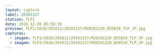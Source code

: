 ```yaml
---
layout: capture
label: 20181227
station: TLP1
date: 2018-12-28 05:58:19
preview: TLP1/2018/201812/20181227/M20181228_055819_TLP_1P.jpg
capturas:
  - imagem: TLP1/2018/201812/20181227/M20181228_055819_TLP_1P.jpg
  - imagem: TLP1/2018/201812/20181227/M20181228_060510_TLP_1P.jpg
---
```

